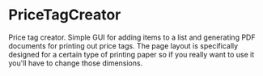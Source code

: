 # PriceTagCreator

Price tag creator.
Simple GUI for adding items to a list and generating PDF documents for printing out price tags. 
The page layout is specifically designed for a certain type of printing paper so if you really want to use it you'll have to change those dimensions. 

